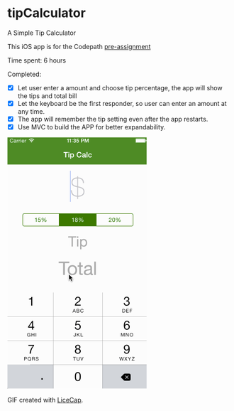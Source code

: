 # tipCalculator
A Simple Tip Calculator

This iOS app is for the Codepath [pre-assignment](https://gist.github.com/timothy1ee/7747214)

Time spent: 6 hours

Completed:

* [x] Let user enter a amount and choose tip percentage, the app will show the tips and total bill
* [x] Let the keyboard be the first responder, so user can enter an amount at any time.
* [x] The app will remember the tip setting even after the app restarts.
* [x] Use MVC to build the APP for better expandability.

![Video Walkthrough](tipCalc.gif)

GIF created with [LiceCap](http://www.cockos.com/licecap/).

